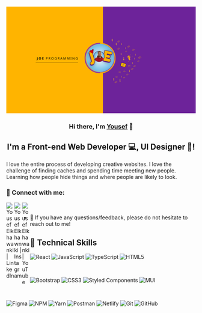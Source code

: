 <p align="center">
  <a href="https://www.youtube.com/channel/UCCxzov-Vf4YvDdnDrjsMtAw" target="_blank" rel="noreferrer"><img src="images/mypic.png" alt="Yousef Elkhawanki"></a>
</p>

<h3 align="center">
Hi there, I'm <a href="https://www.youtube.com/channel/UCCxzov-Vf4YvDdnDrjsMtAw" target="_blank" rel="noreferrer">Yousef</a> 👋
</h3>

<h2 align="center">
I'm a Front-end Web Developer 💻, UI Designer  🎨!
</h2> 

I love the entire process of developing creative websites. I love the challenge of finding caches and spending time meeting new people. Learning how people hide things and where people are likely to look.

### 🤝 Connect with me:

<a href="https://www.instagram.com/itsyousef_97/?next=%2F"><img align="left" src="https://raw.githubusercontent.com/yushi1007/yushi1007/main/images/linkedin.svg" alt="Yousef Elkhawanki | LinkedIn" width="21px"/></a>
<a href="https://instagram.com/yushi.95"><img align="left" src="https://raw.githubusercontent.com/yushi1007/yushi1007/main/images/instagram.svg" alt="Yousef Elkhawnki | Instagram" width="21px"/></a>
<a href="https://www.youtube.com/channel/UCCxzov-Vf4YvDdnDrjsMtAw"><img align="left" src="https://img.freepik.com/free-icon/youtube_318-183441.jpg?t=st=1692280795~exp=1692281395~hmac=4dbd50342f2cbc4707583b242b37b8bb689fb1e98d9f22787cd849691fee7649" alt="Yousef Elkhawanki | YouTube" width="21px"/></a>
</br>
- 💬 If you have any questions/feedback, please do not hesitate to reach out to me!


## 💼 Technical Skills

![React](https://img.shields.io/badge/react-%2320232a.svg?style=for-the-badge&logo=react&logoColor=%2361DAFB)
![JavaScript](https://img.shields.io/badge/javascript-%23323330.svg?style=for-the-badge&logo=javascript&logoColor=%23F7DF1E)
![TypeScript](https://img.shields.io/badge/typescript-%23007ACC.svg?style=for-the-badge&logo=typescript&logoColor=white)
![HTML5](https://img.shields.io/badge/html5-%23E34F26.svg?style=for-the-badge&logo=html5&logoColor=white)

</br>

![Bootstrap](https://img.shields.io/badge/bootstrap-%23563D7C.svg?style=for-the-badge&logo=bootstrap&logoColor=white)
![CSS3](https://img.shields.io/badge/css3-%231572B6.svg?style=for-the-badge&logo=css3&logoColor=white)
![Styled Components](https://img.shields.io/badge/styled--components-DB7093?style=for-the-badge&logo=styled-components&logoColor=white)
![MUI](https://img.shields.io/badge/MUI-%230081CB.svg?style=for-the-badge&logo=mui&logoColor=white)

</br>

![Figma](https://img.shields.io/badge/figma-%23F24E1E.svg?style=for-the-badge&logo=figma&logoColor=white)
![NPM](https://img.shields.io/badge/NPM-%23000000.svg?style=for-the-badge&logo=npm&logoColor=white)
![Yarn](https://img.shields.io/badge/yarn-%232C8EBB.svg?style=for-the-badge&logo=yarn&logoColor=white)
![Postman](https://img.shields.io/badge/Postman-FF6C37?style=for-the-badge&logo=postman&logoColor=white)
![Netlify](https://img.shields.io/badge/netlify-%23000000.svg?style=for-the-badge&logo=netlify&logoColor=#00C7B7)
![Git](https://img.shields.io/badge/git-%23F05033.svg?style=for-the-badge&logo=git&logoColor=white)
![GitHub](https://img.shields.io/badge/github-%23121011.svg?style=for-the-badge&logo=github&logoColor=white)



